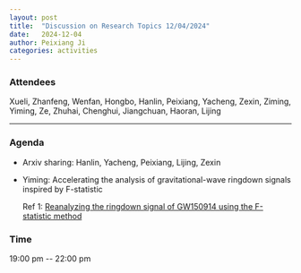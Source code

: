 ```yaml
---
layout: post
title:  "Discussion on Research Topics 12/04/2024"
date:   2024-12-04
author: Peixiang Ji
categories: activities
---
```


### Attendees

Xueli, Zhanfeng, Wenfan, Hongbo, Hanlin, Peixiang, Yacheng, Zexin, Ziming, Yiming, Ze, Zhuhai, Chenghui, Jiangchuan, Haoran, Lijing

---

### Agenda

- Arxiv sharing: Hanlin, Yacheng, Peixiang, Lijing, Zexin

- Yiming: Accelerating the analysis of gravitational-wave ringdown signals inspired by F-statistic

  Ref 1: [Reanalyzing the ringdown signal of GW150914 using the F-statistic method](https://arxiv.org/abs/2411.13333)

  
### Time

19:00 pm -- 22:00 pm
